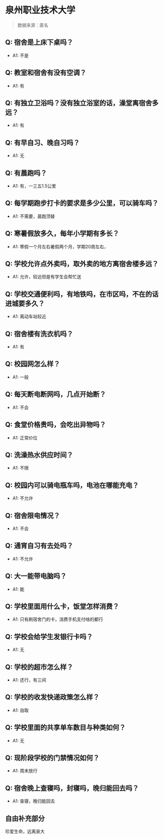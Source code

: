 # 泉州职业技术大学

> 数据来源：匿名

## Q: 宿舍是上床下桌吗？

- A1: 不是

## Q: 教室和宿舍有没有空调？

- A1: 有

## Q: 有独立卫浴吗？没有独立浴室的话，澡堂离宿舍多远？

- A1: 有

## Q: 有早自习、晚自习吗？

- A1: 无

## Q: 有晨跑吗？

- A1: 有，一三五1.5公里

## Q: 每学期跑步打卡的要求是多少公里，可以骑车吗？

- A1: 不需要，晨跑顶替

## Q: 寒暑假放多久，每年小学期有多长？

- A1: 寒假一个月左右暑假两个月，学期20周左右，

## Q: 学校允许点外卖吗，取外卖的地方离宿舍楼多远？

- A1: 允许，较远但是有学生会帮忙送

## Q: 学校交通便利吗，有地铁吗，在市区吗，不在的话进城要多久？

- A1: 离动车站较近

## Q: 宿舍楼有洗衣机吗？

- A1: 有

## Q: 校园网怎么样？

- A1: 一般

## Q: 每天断电断网吗，几点开始断？

- A1: 不会

## Q: 食堂价格贵吗，会吃出异物吗？

- A1: 正常价位

## Q: 洗澡热水供应时间？

- A1: 不限

## Q: 校园内可以骑电瓶车吗，电池在哪能充电？

- A1: 不允许

## Q: 宿舍限电情况？

- A1: 不会

## Q: 通宵自习有去处吗？

- A1: 不允许

## Q: 大一能带电脑吗？

- A1: 能

## Q: 学校里面用什么卡，饭堂怎样消费？

- A1: 只有刷宿舍门的卡，消费手机支付啥的都行

## Q: 学校会给学生发银行卡吗？

- A1: 无

## Q: 学校的超市怎么样？

- A1: 还行，有三间

## Q: 学校的收发快递政策怎么样？

- A1: 自取

## Q: 学校里面的共享单车数目与种类如何？

- A1: 无

## Q: 现阶段学校的门禁情况如何？

- A1: 周末放行

## Q: 宿舍晚上查寝吗，封寝吗，晚归能回去吗？

- A1: 查寝，晚归能回去

## 自由补充部分

珍爱生命，远离泉大